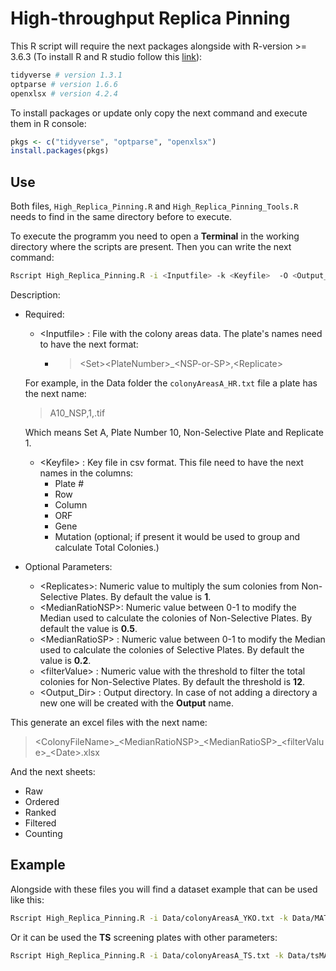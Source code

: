 # High-throughput Replica Pinning

This R script will require the next packages alongside with R-version >= 3.6.3 (To install R and R studio follow this [link](https://www.datacamp.com/community/tutorials/installing-R-windows-mac-ubuntu)):

```r
tidyverse # version 1.3.1
optparse # version 1.6.6
openxlsx # version 4.2.4
```

To install packages or update only copy the next command and execute them in R console:

```r
pkgs <- c("tidyverse", "optparse", "openxlsx")
install.packages(pkgs)
```

## Use

Both files, `High_Replica_Pinning.R` and `High_Replica_Pinning_Tools.R` needs to find in the same directory before to execute.

To execute the programm you need to open a **Terminal** in the working directory where the scripts are present. Then you can write the next command:

```bash
Rscript High_Replica_Pinning.R -i <Inputfile> -k <Keyfile>  -O <Output_Dir> --Filter <filterValue> --Median_NSP <MedianRatioNSP> --Median_SP <MedianRatioSP> --rep <Replicates>
```

Description:

* Required:
  * \<Inputfile\> : File with the colony areas data. The plate's names need to have the next format:
    * > \<Set\>\<PlateNumber\>_\<NSP-or-SP\>,\<Replicate\>

  For example, in the Data folder the `colonyAreasA_HR.txt` file a plate has the next name:

  > A10_NSP,1,.tif

  Which means Set A, Plate Number 10, Non-Selective Plate and Replicate 1.

  * \<Keyfile\>   : Key file in csv format. This file need to have the next names in the columns:
    * Plate #
    * Row
    * Column
    * ORF
    * Gene
    * Mutation (optional; if present it would be used to group and calculate Total Colonies.)

* Optional Parameters:
  * \<Replicates\>:  Numeric value to multiply the sum colonies from Non-Selective Plates. By default the value is **1**.
  * \<MedianRatioNSP\>: Numeric value between 0-1 to modify the Median used to calculate the colonies of Non-Selective Plates. By default the value is **0.5**.
  * \<MedianRatioSP\> : Numeric value between 0-1 to modify the Median used to calculate the colonies of Selective Plates. By default the value is **0.2**.
  * \<filterValue\>    : Numeric value with the threshold to filter the total colonies for Non-Selective Plates. By default the threshold is **12**.
  * \<Output_Dir\>      : Output directory. In case of not adding a directory a new one will be created with the **Output** name.

This generate an excel files with the next name:

> \<ColonyFileName\>\_\<MedianRatioNSP\>\_\<MedianRatioSP\>\_\<filterValue\>\_\<Date\>.xlsx

And the next sheets:

* Raw
* Ordered
* Ranked
* Filtered
* Counting

## Example

Alongside with these files you will find a dataset example that can be used like this:

```bash
Rscript High_Replica_Pinning.R -i Data/colonyAreasA_YKO.txt -k Data/MATa_YKO_Rothstein_updated.csv -O Test/
```

Or it can be used the **TS** screening plates with other parameters:

```bash
Rscript High_Replica_Pinning.R -i Data/colonyAreasA_TS.txt -k Data/tsMATaKeyFile-384.csv -O Test/ --Filter 15 --Median_NSP 0.6 --Median_SP 0.1
```
